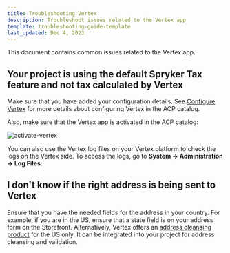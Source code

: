 ```yaml
---
title: Troubleshooting Vertex
description: Troubleshoot issues related to the Vertex app
template: troubleshooting-guide-template
last_updated: Dec 4, 2023
---
```

This document contains common issues related to the Vertex app.

## Your project is using the default Spryker Tax feature and not tax calculated by Vertex

Make sure that you have added your configuration details. See [Configure Vertex](/docs/pbc/all/tax-management/{{page.version}}/base-shop/third-party-integrations/vertex/connect-vertex.html) for more details about configuring Vertex in the ACP catalog.
 
Also, make sure that the Vertex app is activated in the ACP catalog:

![activate-vertex](https://spryker.s3.eu-central-1.amazonaws.com/docs/pbc/all/tax-management/vertex/troubleshoot-vertex/activate-vertex.png)

You can also use the Vertex log files on your Vertex platform to check the logs on the Vertex side. To access the logs, go to **System -> Administration -> Log Files**.

## I don't know if the right address is being sent to Vertex

Ensure that you have the needed fields for the address in your country. For example, if you are in the US, ensure that a state field is on your address form on the Storefront. Alternatively, Vertex offers an [address cleansing product](https://www.vertexinc.com/solutions/products/vertex-o-series-address-cleansing) for the US only. It can be integrated into your project for address cleansing and validation. 
